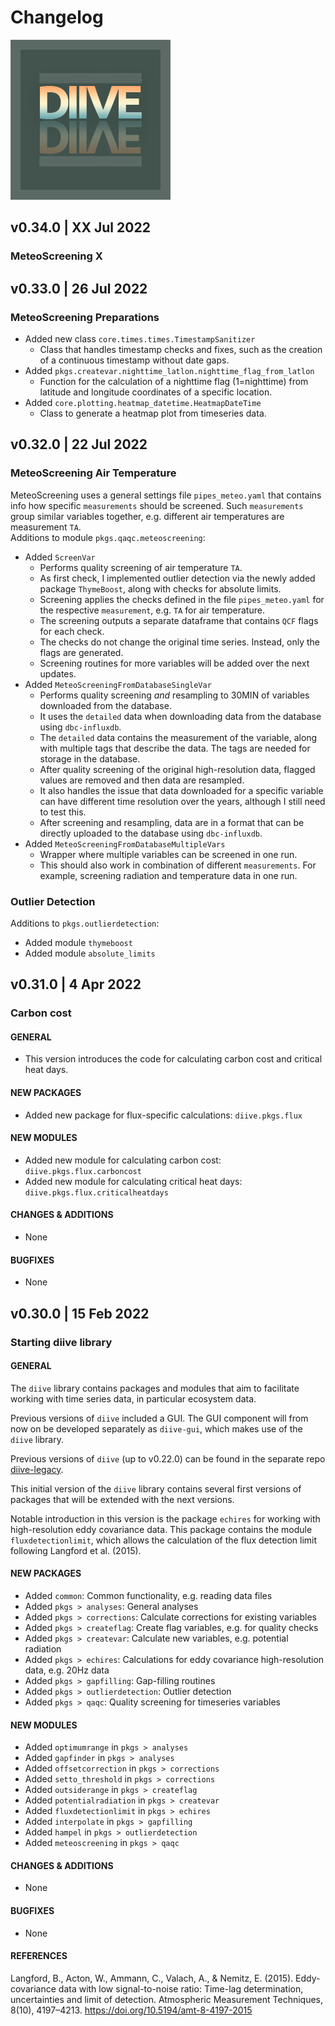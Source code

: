 # Changelog

![DIIVE](images/logo_diive1_256px.png)


## v0.34.0 | XX Jul 2022
### MeteoScreening X


## v0.33.0 | 26 Jul 2022
### MeteoScreening Preparations
- Added new class `core.times.times.TimestampSanitizer`
  - Class that handles timestamp checks and fixes, such as the creation of a continuous
  timestamp without date gaps.    
- Added `pkgs.createvar.nighttime_latlon.nighttime_flag_from_latlon` 
  - Function for the calculation of a nighttime flag (1=nighttime) from latitude and
  longitude coordinates of a specific location.
- Added `core.plotting.heatmap_datetime.HeatmapDateTime`
  - Class to generate a heatmap plot from timeseries data. 


## v0.32.0 | 22 Jul 2022
### MeteoScreening Air Temperature
MeteoScreening uses a general settings file `pipes_meteo.yaml` that contains info how
specific `measurements` should be screened. Such `measurements` group similar variables
together, e.g. different air temperatures are measurement `TA`.   
Additions to module `pkgs.qaqc.meteoscreening`:
- Added `ScreenVar`
  - Performs quality screening of air temperature `TA`. 
  - As first check, I implemented outlier detection via the newly added package `ThymeBoost`,
  along with checks for absolute limits.
  - Screening applies the checks defined in the file `pipes_meteo.yaml` for the respective
  `measurement`, e.g. `TA` for air temperature.
  - The screening outputs a separate dataframe that contains `QCF` flags for each check.
  - The checks do not change the original time series. Instead, only the flags are generated.
  - Screening routines for more variables will be added over the next updates. 
- Added `MeteoScreeningFromDatabaseSingleVar`
  - Performs quality screening *and* resampling to 30MIN of variables downloaded from the database.
  - It uses the `detailed` data when downloading data from the database using `dbc-influxdb`.
  - The `detailed` data contains the measurement of the variable, along with multiple tags that
  describe the data. The tags are needed for storage in the database.
  - After quality screening of the original high-resolution data, flagged values are removed and
  then data are resampled.
  - It also handles the issue that data downloaded for a specific variable can have different time
  resolution over the years, although I still need to test this.
  - After screening and resampling, data are in a format that can be directly uploaded to the 
  database using `dbc-influxdb`.
- Added `MeteoScreeningFromDatabaseMultipleVars`
  - Wrapper where multiple variables can be screened in one run.
  - This should also work in combination of different `measurements`. For example, screening
  radiation and temperature data in one run.
### Outlier Detection
Additions to `pkgs.outlierdetection`:
- Added module `thymeboost`
- Added module `absolute_limits`


[//]: # (- optimum range)
[//]: # (- `diive.core.times` `DetectFrequency` )
[//]: # (- `diive.core.times`: `resampling` module )
[//]: # (- New package in env: `ThymeBoost` [GitHub]&#40;https://github.com/tblume1992/ThymeBoost/tree/main/ThymeBoost&#41; )


## v0.31.0 | 4 Apr 2022
### Carbon cost
#### **GENERAL**
- This version introduces the code for calculating carbon cost and critical heat days.
#### **NEW PACKAGES**
- Added new package for flux-specific calculations: `diive.pkgs.flux`
#### **NEW MODULES**
- Added new module for calculating carbon cost: `diive.pkgs.flux.carboncost`
- Added new module for calculating critical heat days: `diive.pkgs.flux.criticalheatdays`
#### **CHANGES & ADDITIONS**
- None
#### **BUGFIXES**
- None


## v0.30.0 | 15 Feb 2022
### Starting diive library
#### **GENERAL**
The `diive` library contains packages and modules that aim to facilitate working
with time series data, in particular ecosystem data.

Previous versions of `diive` included a GUI. The GUI component will from now on
be developed separately as `diive-gui`, which makes use of the `diive` library.

Previous versions of `diive` (up to v0.22.0) can be found in the separate repo 
[diive-legacy](https://gitlab.ethz.ch/diive/diive-legacy).

This initial version of the `diive` library contains several first versions of 
packages that will be extended with the next versions. 

Notable introduction in this version is the package `echires` for working with
high-resolution eddy covariance data. This package contains the module `fluxdetectionlimit`,
which allows the calculation of the flux detection limit following Langford et al. (2015).
#### **NEW PACKAGES**
- Added `common`: Common functionality, e.g. reading data files
- Added `pkgs > analyses`: General analyses
- Added `pkgs > corrections`: Calculate corrections for existing variables
- Added `pkgs > createflag`: Create flag variables, e.g. for quality checks
- Added `pkgs > createvar`: Calculate new variables, e.g. potential radiation
- Added `pkgs > echires`: Calculations for eddy covariance high-resolution data, e.g. 20Hz data
- Added `pkgs > gapfilling`: Gap-filling routines
- Added `pkgs > outlierdetection`: Outlier detection
- Added `pkgs > qaqc`: Quality screening for timeseries variables
#### **NEW MODULES**
- Added `optimumrange` in `pkgs > analyses`
- Added `gapfinder` in `pkgs > analyses`
- Added `offsetcorrection` in `pkgs > corrections`
- Added `setto_threshold` in `pkgs > corrections`
- Added `outsiderange` in `pkgs > createflag`
- Added `potentialradiation` in `pkgs > createvar`
- Added `fluxdetectionlimit` in `pkgs > echires`
- Added `interpolate` in `pkgs > gapfilling`
- Added `hampel` in `pkgs > outlierdetection`
- Added `meteoscreening` in `pkgs > qaqc`
#### **CHANGES & ADDITIONS**
- None
#### **BUGFIXES**
- None
#### **REFERENCES**
Langford, B., Acton, W., Ammann, C., Valach, A., & Nemitz, E. (2015). Eddy-covariance data with low signal-to-noise ratio: Time-lag determination, uncertainties and limit of detection. Atmospheric Measurement Techniques, 8(10), 4197–4213. https://doi.org/10.5194/amt-8-4197-2015
